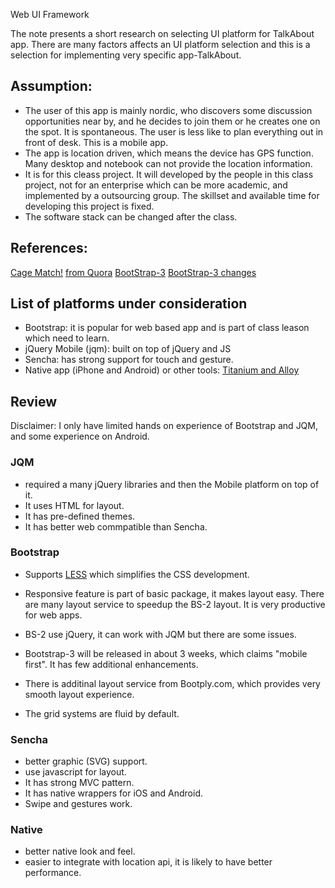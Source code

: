 Web UI Framework 

The note presents a short research on selecting UI platform for TalkAbout app. There are many factors affects an UI platform selection and this is a selection for implementing very specific app-TalkAbout. 

## Assumption:
  
- The user of this app is mainly nordic, who discovers some discussion opportunities near by, and he decides to join them or he creates one on the spot. It is spontaneous. The user is less like to plan everything out in front of desk. This is a mobile app.
- The app is location driven, which means the device has GPS function. Many desktop and notebook can not provide the location information.
- It is for this cleass project. It will developed by the people in this class project, not for an enterprise which can be more academic, and implemented by a outsourcing group. The skillset and available time for developing this project is fixed.
- The software stack can be changed after the class.

## References:
[Cage Match!](http://css.dzone.com/articles/sencha-touch-v-jquery-mobile)
[from Quora](http://www.quora.com/Mobile-Web-Development/Which-is-a-better-platform-to-use-JQuery-Mobile-or-Twitter-Bootstrap)
[BootStrap-3](http://designmodo.com/twitter-bootstrap-3/) 
[BootStrap-3 changes](https://github.com/twitter/bootstrap/pull/6342)

## List of platforms under consideration 
- Bootstrap: it is popular for web based app and is part of class leason which need to learn.
- jQuery Mobile (jqm): built on top of jQuery and JS
- Sencha: has strong support for touch and gesture.
- Native app (iPhone and Android) or other tools: [Titanium and Alloy](http://www.appcelerator.com)

## Review 
Disclaimer: I only have limited hands on experience of Bootstrap and JQM, and some experience on Android.
     
### JQM 
- required a many jQuery libraries and then the Mobile platform on top of it. 
- It uses HTML for layout.
- It has pre-defined themes.
- It has better web commpatible than Sencha.

### Bootstrap

- Supports [LESS](http://lesscss.org/) which simplifies the CSS development. 
- Responsive feature is part of basic package, it makes layout easy. There are many layout service to speedup the BS-2 layout. It is very productive for web apps.
- BS-2 use jQuery, it can work with JQM but there are some issues.

- Bootstrap-3 will be released in about 3 weeks, which claims "mobile first". It has few additional enhancements.
- There is additinal layout service from Bootply.com, which provides very smooth layout experience. 
- The grid systems are fluid by default.


### Sencha

- better graphic (SVG) support.
- use javascript for layout.
- It has strong MVC pattern.
- It has native wrappers for iOS and Android.
- Swipe and gestures work.

### Native

- better native look and feel.
- easier to integrate with location api, it is likely to have better performance. 


